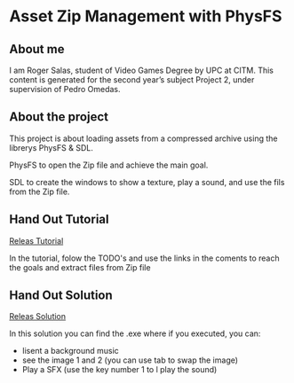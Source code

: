 # Asset Zip Management with PhysFS

## About me
I am Roger Salas, student of Video Games Degree by UPC at CITM. This content is generated for the second year’s subject Project 2, under supervision of Pedro Omedas.


## About the project
This project is about loading assets from a compressed archive using the librerys PhysFS & SDL.

PhysFS to open the Zip file and achieve the main goal.

SDL to create the windows to show a texture, play a sound, and use the fils from the Zip file.


## Hand Out Tutorial
[Releas Tutorial](https://github.com/Draquian/PhysFS_Roger_Salas/releases/tag/0.0)

In the tutorial, folow the TODO's and use the links in the coments to reach the goals and extract files from Zip file

## Hand Out Solution
[Releas Solution](https://github.com/Draquian/PhysFS_Roger_Salas/releases/tag/1.0)

In this solution you can find the .exe where if you executed, you can:
  - lisent a background music
  - see the image 1 and 2 (you can use tab to swap the image)
  - Play a SFX (use the key number 1 to l play the sound)
